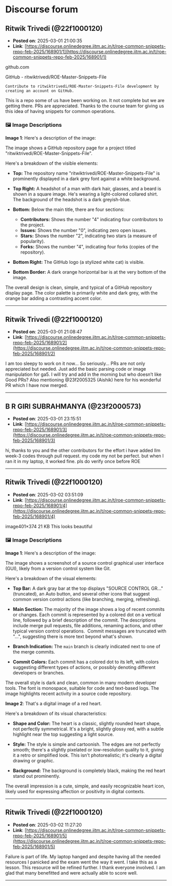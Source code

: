 # Discourse forum

## Ritwik Trivedi (@22f1000120)
- **Posted on**: 2025-03-01 21:00:35
- **Link**: [https://discourse.onlinedegree.iitm.ac.in/t/roe-common-snippets-repo-feb-2025/168901/1](https://discourse.onlinedegree.iitm.ac.in/t/roe-common-snippets-repo-feb-2025/168901/1)

github.com
  

  
    
  

  GitHub - ritwiktrivedi/ROE-Master-Snippets-File

    Contribute to ritwiktrivedi/ROE-Master-Snippets-File development by creating an account on GitHub.


  

  
    
    
  

  


This is a repo some of us have been working on. It not complete but we are getting there. PRs are appreciated.
Thanks to the course team for giving us this idea of having snippets for common operations.

### 🖼 Image Descriptions

**Image 1**: Here's a description of the image:

The image shows a GitHub repository page for a project titled "ritwiktrivedi/ROE-Master-Snippets-File". 


Here's a breakdown of the visible elements:

* **Top:** The repository name "ritwiktrivedi/ROE-Master-Snippets-File" is prominently displayed in a dark grey font against a white background.

* **Top Right:** A headshot of a man with dark hair, glasses, and a beard is shown in a square image. He's wearing a light-colored collared shirt. The background of the headshot is a dark greyish-blue.

* **Bottom:** Below the main title, there are four sections:
    * **Contributors:** Shows the number "4" indicating four contributors to the project.
    * **Issues:** Shows the number "0", indicating zero open issues.
    * **Stars:** Shows the number "2", indicating two stars (a measure of popularity).
    * **Forks:** Shows the number "4", indicating four forks (copies of the repository).

* **Bottom Right:** The GitHub logo (a stylized white cat) is visible.

* **Bottom Border:** A dark orange horizontal bar is at the very bottom of the image.

The overall design is clean, simple, and typical of a GitHub repository display page. The color palette is primarily white and dark grey, with the orange bar adding a contrasting accent color.

---

## Ritwik Trivedi (@22f1000120)
- **Posted on**: 2025-03-01 21:08:47
- **Link**: [https://discourse.onlinedegree.iitm.ac.in/t/roe-common-snippets-repo-feb-2025/168901/2](https://discourse.onlinedegree.iitm.ac.in/t/roe-common-snippets-repo-feb-2025/168901/2)

I am too sleepy to work on it now… So seriously… PRs are not only appreciated but needed. Just add the basic parsing code or image manipulation for ga5. I will try and add in the morning but who doesn’t like Good PRs? Also mentioning @23f2005325 (Aishik) here for his wonderful PR which I have now merged.

---

## B R GIRI SUBRAHMANYA (@23f2000573)
- **Posted on**: 2025-03-01 23:15:51
- **Link**: [https://discourse.onlinedegree.iitm.ac.in/t/roe-common-snippets-repo-feb-2025/168901/3](https://discourse.onlinedegree.iitm.ac.in/t/roe-common-snippets-repo-feb-2025/168901/3)

hi, thanks to you and the other contributors for the effort
i have added llm week-3 codes through pull request. my code my not be perfect. but when I ran it in my laptop, it worked fine. pls do verify once before ROE

---

## Ritwik Trivedi (@22f1000120)
- **Posted on**: 2025-03-02 03:51:09
- **Link**: [https://discourse.onlinedegree.iitm.ac.in/t/roe-common-snippets-repo-feb-2025/168901/4](https://discourse.onlinedegree.iitm.ac.in/t/roe-common-snippets-repo-feb-2025/168901/4)

image401×374 21 KB
This looks beautiful

### 🖼 Image Descriptions

**Image 1**: Here's a description of the image:

The image shows a screenshot of a source control graphical user interface (GUI), likely from a version control system like Git. 


Here's a breakdown of the visual elements:

* **Top Bar:** A dark gray bar at the top displays "SOURCE CONTROL GR..." (truncated), an Auto button, and several other icons that suggest common version control actions (like branching, merging, refreshing).

* **Main Section:** The majority of the image shows a log of recent commits or changes.  Each commit is represented by a colored dot on a vertical line, followed by a brief description of the commit. The descriptions include merge pull requests, file additions, renaming actions, and other typical version control operations.  Commit messages are truncated with "...", suggesting there is more text beyond what's shown.

* **Branch Indication:** The `main` branch is clearly indicated next to one of the merge commits. 

* **Commit Colors:** Each commit has a colored dot to its left, with colors suggesting different types of actions, or possibly denoting different developers or branches.

The overall style is dark and clean, common in many modern developer tools. The font is monospace, suitable for code and text-based logs. The image highlights recent activity in a source code repository.

**Image 2**: That's a digital image of a red heart. 


Here's a breakdown of its visual characteristics:

* **Shape and Color:** The heart is a classic, slightly rounded heart shape, not perfectly symmetrical. It's a bright, slightly glossy red, with a subtle highlight near the top suggesting a light source.

* **Style:** The style is simple and cartoonish.  The edges are not perfectly smooth; there's a slightly pixelated or low-resolution quality to it, giving it a retro or simplified look.  This isn't photorealistic; it's clearly a digital drawing or graphic.

* **Background:** The background is completely black, making the red heart stand out prominently.

The overall impression is a cute, simple, and easily recognizable heart icon, likely used for expressing affection or positivity in digital contexts.

---

## Ritwik Trivedi (@22f1000120)
- **Posted on**: 2025-03-02 11:27:20
- **Link**: [https://discourse.onlinedegree.iitm.ac.in/t/roe-common-snippets-repo-feb-2025/168901/5](https://discourse.onlinedegree.iitm.ac.in/t/roe-common-snippets-repo-feb-2025/168901/5)

Failure is part of life. My laptop hanged and despite having all the needed resources I panicked and the exam went the way it went. I take this as a lesson. This resource will be refined further. I thank everyone involved. I am glad that many benefitted and were actually able to score well.

---

